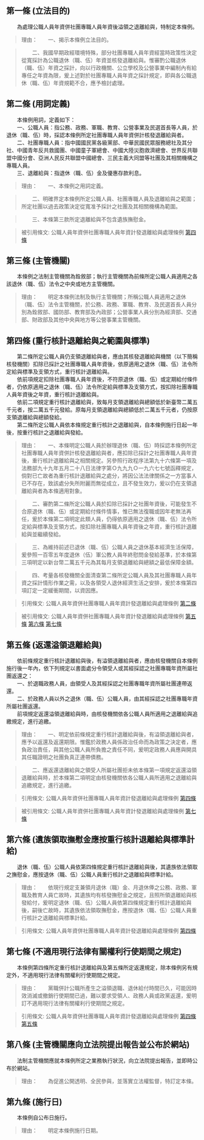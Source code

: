 第一條 (立法目的)
-----------------
　　為處理公職人員年資併社團專職人員年資後溢領之退離給與，特制定本條例。  
> 理由：　　一、揭示本條例立法目的。

> 　　二、我國早期政經環境特殊，部分社團專職人員年資經當時政策性決定從寬採計為公職退休（職、伍）年資並核發退離給與。惟審酌公職退休（職、伍）年資之採計，向以行政機關、公立學校及公營事業中編制內有給專任之年資為限，爰上述對於社團專職人員年資之採計規定，即與各公職退休（職、伍）年資規範不合，應予檢討處理。



第二條 (用詞定義)
-----------------
　　本條例用詞，定義如下：  
　　一、公職人員：指公務、政務、軍職、教育、公營事業及民選首長等人員，於退休（職、伍）時，採認本條例所定社團專職人員年資併計核發退離給與者。  
　　二、社團專職人員：指中國國民黨各級黨部、中華民國民眾服務總社及其分社、中國青年反共救國團、中國童子軍總會、中國大陸災胞救濟總會、世界反共聯盟中國分會、亞洲人民反共聯盟中國總會、三民主義大同盟等社團及其相關機構之專職人員。  
　　三、退離給與：指退休（職、伍）金及優惠存款利息。  
> 理由：　　一、本條例之用詞定義。

> 　　二、明確界定本條例所定公職人員、社團專職人員及退離給與之範圍；所定社團以過去政策決定從寬准予採計之社團及其相關機構為範圍。

> 　　三、本條第三款所定退離給與不包含遺族撫慰金。

> 被引用條文: 公職人員年資併社團專職人員年資計發退離給與處理條例 [第四條](4662#第四條-重行核計退離給與之範圍與標準)



第三條 (主管機關)
-----------------
　　本條例之法制主管機關為銓敘部；執行主管機關為前條所定公職人員適用之各該退休（職、伍）法令之中央或地方主管機關。  
> 理由：　　明定本條例法制及執行主管機關；所稱公職人員適用之退休（職、伍）法令主管機關，於公務、政務、軍職、教育、及民選首長人員分別為銓敘部、國防部、教育部及內政部；公營事業人員分別為經濟部、交通部、財政部及其他中央與地方等公營事業主管機關。



第四條 (重行核計退離給與之範圍與標準)
-------------------------------------
　　第二條所定公職人員仍支領退離給與者，應由其核發退離給與機關（以下簡稱核發機關）扣除已採計之社團專職人員年資後，依原適用之退休（職、伍）法令所定給與標準及支領方式，重行核計退離給與。  
　　依前項規定扣除社團專職人員年資後，不符原退休（職、伍）或定期給付條件者，仍依原適用之退休（職、伍）法令所定給與標準及支領方式，按扣除社團專職人員年資後之年資，重行核計退離給與。  
　　依前二項規定重行核計退離給與，致每月支領退離給與總額低於新臺幣二萬五千元者，按二萬五千元發給。原每月支領退離給與總額低於二萬五千元者，仍按原支領退離給與總額發給。  
　　第二條所定公職人員依本條規定重行核計之退離給與，自本條例施行日起一年後，按重行核計之退離給與發給。  
> 理由：　　一、本條明定公職人員於辦理退休（職、伍）時採認本條例所定社團專職人員年資併計核發退離給與者，應扣除已採計之社團專職人員年資後，重行核計退離給與之相關規定。另參照行政程序法第九十六條第一項及法務部九十九年五月二十八日法律字第Ｏ九九九Ｏ一九六七七號函釋規定，倘對已亡故者為重行核計退離給與之處分，將因公法法律關係之一方當事人已不存在，致該處分失所附麗而無從成立，且不發生效力，爰以仍在支領退離給與者為本條適用對象。

> 　　二、審酌第二條所定公職人員於扣除已採計之社團年資後，可能發生不合原退休（職、伍）或定期給付條件情事，惟已無法復職或因年老無法再任，爰於本條第二項明定此類人員，仍得依原適用之退休（職、伍）法令所定給與標準及支領方式，按扣除社團專職人員年資後之年資，重行核計退離給與並繼續發給。

> 　　三、為維持前述已退休（職、伍）公職人員之退休基本經濟生活保障，爰參照一百零五年度退休（伍）軍公教人員年終慰問金發給基準，於本條第三項明定以新台幣二萬五千元為其每月支領退離給與總額之最低保障金額。

> 　　四、考量各核發機關全面清查第二條所定公職人員及其社團專職人員年資之採計情形作業之需，以及各領受人退休經濟生活之安排，爰於本條第四項訂定一定緩衝期間，以資因應。

> 引用條文: 公職人員年資併社團專職人員年資計發退離給與處理條例 [第二條](4662#第二條-用詞定義)

> 被引用條文: 公職人員年資併社團專職人員年資計發退離給與處理條例 [第五條](4662#第五條-返還溢領退離給與) [第六條](4662#第六條-遺族領取撫慰金應按重行核計退離給與標準計給) [第七條](4662#第七條-不適用現行法律有關權利行使期間之規定)



第五條 (返還溢領退離給與)
-------------------------
　　依前條規定重行核計退離給與後，有溢領退離給與者，應由核發機關自本條例施行後一年內，依下列規定以書面處分令領受人或其經採認之社團專職年資所屬社團返還之：  
　　一、於退職政務人員，由領受人及其經採認之社團專職年資所屬社團連帶返還。  
　　二、於政務人員以外之退休（職、伍）公職人員，由其經採認之社團專職年資所屬社團返還。  
　　前項規定返還溢領退離給與時，由核發機關依各公職人員所適用之退離給與追繳規定，進行追繳。  
> 理由：　　一、明定依前條規定重行核計退離給與後，有溢領退離給與者，應予以返還及返還期限。惟鑑於政務人員係政治任命而為政策之決定者，應負政治責任，與其他公職人員所負擔之責任不同，爰明定政務人員應與開具其任職證明之社團負真正連帶債務。

> 　　二、應返還退離給與之領受人所屬社團拒未依本條第一項規定返還溢領退離給與時，於本條第二項明定由核發機關依各公職人員所適用之退離給與追繳規定，進行追繳。

> 引用條文: 公職人員年資併社團專職人員年資計發退離給與處理條例 [第四條](4662#第四條-重行核計退離給與之範圍與標準)

> 被引用條文: 公職人員年資併社團專職人員年資計發退離給與處理條例 [第七條](4662#第七條-不適用現行法律有關權利行使期間之規定)



第六條 (遺族領取撫慰金應按重行核計退離給與標準計給)
---------------------------------------------------
　　退休（職、伍）公職人員依第四條規定重行核計退離給與後，其遺族依法領取之撫慰金，應按退休（職、伍）公職人員重行核計之退離給與標準計給。  
> 理由：　　依現行規定支兼領月退休（職）金、月退休俸之公務、政務、軍職及教育人員亡故時，其遺族均有核發撫慰金之規定，且照所領退離給與核發給付，爰明定退休（職、伍）公職人員依第四條規定重行核計退離給與後，嗣後亡故時，其遺族依法領取撫慰金，應按退休（職、伍）公職人員重行核計之退離給與標準計給。

> 引用條文: 公職人員年資併社團專職人員年資計發退離給與處理條例 [第四條](4662#第四條-重行核計退離給與之範圍與標準)



第七條 (不適用現行法律有關權利行使期間之規定)
---------------------------------------------
　　本條例第四條所定重行核計退離給與及第五條所定返還規定，除本條例另有規定外，不適用現行法律有關權利行使期間之規定。  
> 理由：　　黨職併計公職所產生之溢領退職、退休給付時間已久，可能因時效消滅或撤銷行使期間已過，難以要求受領人、政務人員或政黨返還，爰明訂不適用現行法律有關權利行使期間之規定。

> 引用條文: 公職人員年資併社團專職人員年資計發退離給與處理條例 [第四條](4662#第四條-重行核計退離給與之範圍與標準) [第五條](4662#第五條-返還溢領退離給與)



第八條 (主管機關應向立法院提出報告並公布於網站)
-----------------------------------------------
　　法制主管機關應就本條例所定之業務執行狀況，向立法院提出報告，並即時公布於網站。  
> 理由：　　為促進公開透明、全民參與，並落實立法權監督，特訂定本條。



第九條 (施行日)
---------------
　　本條例自公布日施行。  
> 理由：　　明定本條例施行日期。